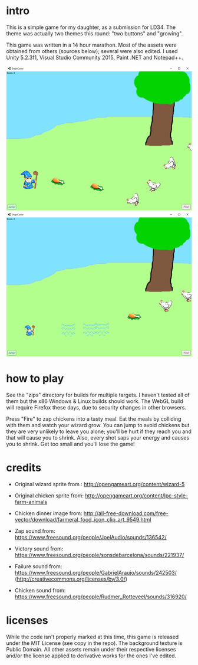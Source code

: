 # intro

This is a simple game for my daughter, as a submission for LD34. The theme was actually two themes this round: "two buttons" and "growing".

This game was written in a 14 hour marathon. Most of the assets were obtained from others (sources below); several were also edited. I used Unity 5.2.3f1, Visual Studio Community 2015, Paint .NET and Notepad++.

![screenshot](https://github.com/sraboy/ShapeCaster/blob/master/screenshot-1.png)
![screenshot](https://github.com/sraboy/ShapeCaster/blob/master/screenshot-2.png)

# how to play

See the "zips" directory for builds for multiple targets. I haven't tested all of them but the x86 Windows & Linux builds should work. The WebGL build will require Firefox these days, due to security changes in other browsers.

Press "Fire" to zap chickens into a tasty meal. Eat the meals by colliding with them and watch your wizard grow. You can jump to avoid chickens but they are very unlikely to leave you alone; you'll be hurt if they reach you and that will cause you to shrink. Also, every shot saps your energy and causes you to shrink. Get too small and you'll lose the game!

# credits

- Original wizard sprite from : http://opengameart.org/content/wizard-5
- Original chicken sprite from: http://opengameart.org/content/lpc-style-farm-animals
- Chicken dinner image from: http://all-free-download.com/free-vector/download/farmeral_food_icon_clip_art_9549.html

- Zap sound from: https://www.freesound.org/people/JoelAudio/sounds/136542/
- Victory sound from: https://www.freesound.org/people/sonsdebarcelona/sounds/221937/
- Failure sound from: https://www.freesound.org/people/GabrielAraujo/sounds/242503/ (http://creativecommons.org/licenses/by/3.0/)
- Chicken sound from: https://www.freesound.org/people/Rudmer_Rotteveel/sounds/316920/

# licenses

While the code isn't properly marked at this time, this game is released under the MIT License (see copy in the repo). The background texture is Public Domain. All other assets remain under their respective licenses and/or the license applied to derivative works for the ones I've edited.